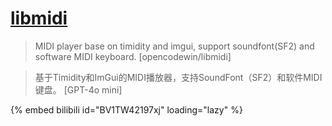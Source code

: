 # [libmidi](https://github.com/opencodewin/libmidi)

> MIDI player base on timidity and imgui, support soundfont(SF2) and software MIDI keyboard. [opencodewin/libmidi]

> 基于Timidity和ImGui的MIDI播放器，支持SoundFont（SF2）和软件MIDI键盘。 [GPT-4o mini]

{% embed bilibili id="BV1TW42197xj" loading="lazy" %}
